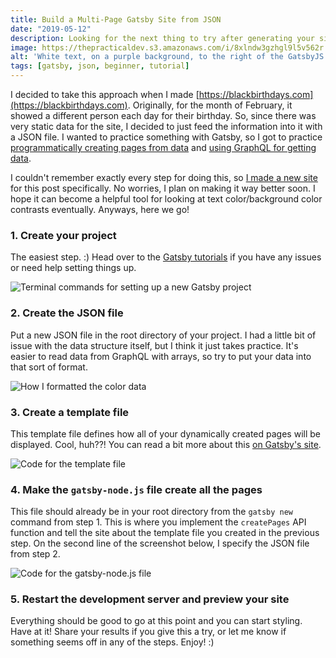 ```yaml
---
title: Build a Multi-Page Gatsby Site from JSON
date: "2019-05-12"
description: Looking for the next thing to try after generating your site with markdown? Try it out with a static JSON file.
image: https://thepracticaldev.s3.amazonaws.com/i/8xlndw3gzhgl9l5v562r.png
alt: 'White text, on a purple background, to the right of the GatsbyJS logo, that reads "Build a Multi-Page Gatsby Site from JSON".'
tags: [gatsby, json, beginner, tutorial]
---
```


I decided to take this approach when I made [https://blackbirthdays.com](https://blackbirthdays.com). Originally, for the month of February, it showed a different person each day for their birthday. So, since there was very static data for the site, I decided to just feed the information into it with a JSON file. I wanted to practice something with Gatsby, so I got to practice [programmatically creating pages from data](https://www.gatsbyjs.org/tutorial/part-seven/) and [using GraphQL for getting data](https://www.gatsbyjs.org/tutorial/part-four/).

I couldn't remember exactly every step for doing this, so [I made a new site](https://ashleemboyer.github.io/colors/) for this post specifically. No worries, I plan on making it way better soon. I hope it can become a helpful tool for looking at text color/background color contrasts eventually. Anyways, here we go!

### 1. Create your project

The easiest step. :) Head over to the [Gatsby tutorials](https://www.gatsbyjs.org/docs/quick-start/) if you have any issues or need help setting things up.

![Terminal commands for setting up a new Gatsby project](https://thepracticaldev.s3.amazonaws.com/i/d89dd76oml8yy3rsepy6.png)

### 2. Create the JSON file

Put a new JSON file in the root directory of your project. I had a little bit of issue with the data structure itself, but I think it just takes practice. It's easier to read data from GraphQL with arrays, so try to put your data into that sort of format.

![How I formatted the color data](https://thepracticaldev.s3.amazonaws.com/i/peuhc2g8ovcrkvoajzj5.png)

### 3. Create a template file

This template file defines how all of your dynamically created pages will be displayed. Cool, huh??! You can read a bit more about this [on Gatsby's site](https://www.gatsbyjs.org/blog/2019-05-02-how-to-build-a-blog-with-wordpress-and-gatsby-part-3/#creating-a-page-template).

![Code for the template file](https://thepracticaldev.s3.amazonaws.com/i/6jbcscj813zgm4ekuyeb.png)

### 4. Make the `gatsby-node.js` file create all the pages

This file should already be in your root directory from the `gatsby new` command from step 1. This is where you implement the `createPages` API function and tell the site about the template file you created in the previous step. On the second line of the screenshot below, I specify the JSON file from step 2.

![Code for the gatsby-node.js file](https://thepracticaldev.s3.amazonaws.com/i/x42s5fslzctbnfrpurs0.png)

### 5. Restart the development server and preview your site

Everything should be good to go at this point and you can start styling. Have at it! Share your results if you give this a try, or let me know if something seems off in any of the steps. Enjoy! :)
